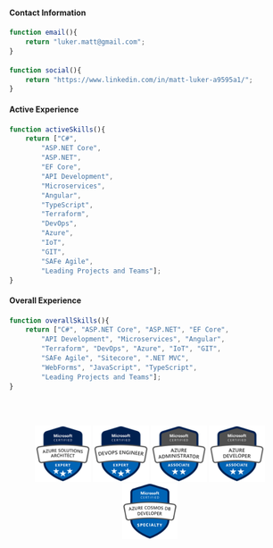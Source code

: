 #### Contact Information
```js
function email(){
	return "luker.matt@gmail.com";
}

function social(){
	return "https://www.linkedin.com/in/matt-luker-a9595a1/";
}
```
#### Active Experience
```js
function activeSkills(){
	return ["C#",
		"ASP.NET Core",
		"ASP.NET",
		"EF Core",
		"API Development",
		"Microservices",
		"Angular",
		"TypeScript",
		"Terraform",
		"DevOps",
		"Azure",
		"IoT",
		"GIT",
		"SAFe Agile",
		"Leading Projects and Teams"];
}
```
#### Overall Experience
```js
function overallSkills(){
	return ["C#", "ASP.NET Core", "ASP.NET", "EF Core",
		"API Development", "Microservices", "Angular",
		"Terraform", "DevOps", "Azure", "IoT", "GIT",
		"SAFe Agile", "Sitecore", ".NET MVC",
		"WebForms", "JavaScript", "TypeScript",
		"Leading Projects and Teams"];
}
```
<br><br>
<p style="text-align: center">
<img src="./assets/badges/azure-solutions-architect-expert.png" width="100"/>
<img src="./assets/badges/azure-devops-engineer-expert.png" width="100"/>
<img src="./assets/badges/azure-administrator-associate.png" width="100"/>
<img src="./assets/badges/azure-developer-associate.png" width="100"/>
<img src="./assets/badges/azure-certified-azure-cosmos-db-developer-specialty.png" width="100"/>
</p>

